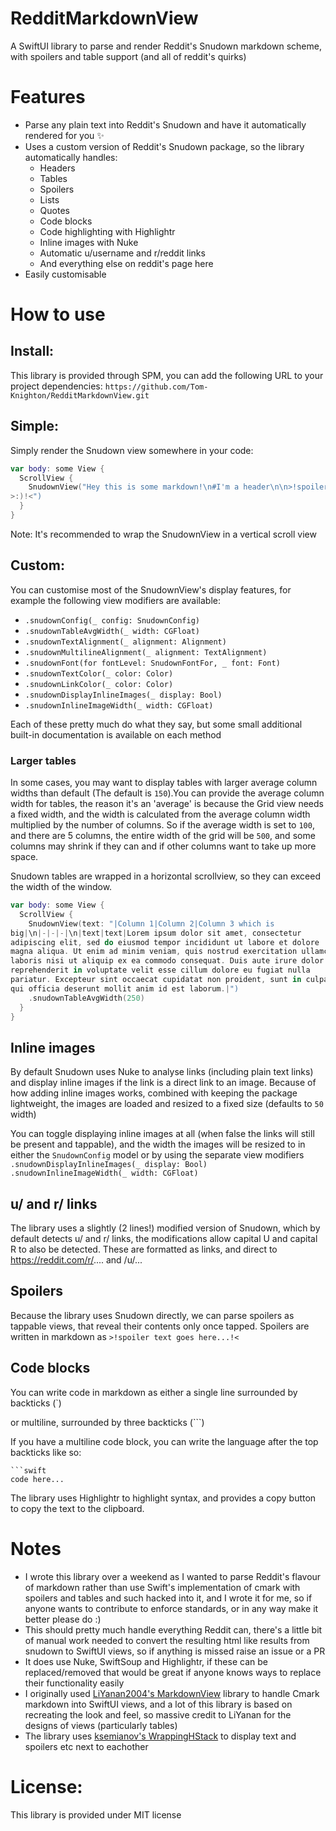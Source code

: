 # RedditMarkdownView
A SwiftUI library to parse and render Reddit's Snudown markdown scheme, 
with spoilers and table support (and all of reddit's quirks)

# Features
- Parse any plain text into Reddit's Snudown and have it automatically 
rendered for you ✨
- Uses a custom version of Reddit's Snudown package, so the library 
automatically handles:
  - Headers
  - Tables
  - Spoilers
  - Lists
  - Quotes
  - Code blocks
  - Code highlighting with Highlightr
  - Inline images with Nuke
  - Automatic u/username and r/reddit links
  - And everything else on reddit's page here
- Easily customisable

# How to use

## Install:
This library is provided through SPM, you can add the following URL to 
your project dependencies:
`https://github.com/Tom-Knighton/RedditMarkdownView.git`

## Simple:
Simply render the Snudown view somewhere in your code:

```swift
var body: some View {
  ScrollView {
    SnudownView("Hey this is some markdown!\n#I'm a header\n\n>!spoiler 
>:)!<")
  }
}
```
Note: It's recommended to wrap the SnudownView in a vertical scroll view

## Custom:
You can customise most of the SnudownView's display features, for example 
the following view modifiers are available:
- `.snudownConfig(_ config: SnudownConfig)`
- `.snudownTableAvgWidth(_ width: CGFloat)`
- `.snudownTextAlignment(_ alignment: Alignment)`
- `.snudownMultilineAlignment(_ alignment: TextAlignment)`
- `.snudownFont(for fontLevel: SnudownFontFor, _ font: Font)`
- `.snudownTextColor(_ color: Color)`
- `.snudownLinkColor(_ color: Color)`
- `.snudownDisplayInlineImages(_ display: Bool)`
- `.snudownInlineImageWidth(_ width: CGFloat)`

Each of these pretty much do what they say, but some small additional 
built-in documentation is available on each method 

### Larger tables
In some cases, you may want to display tables with larger average column 
widths than default (The default is `150`).You can provide the average 
column width for tables, the reason it's an 'average' is because the Grid 
view needs a fixed width, and the width is calculated from the average 
column width multiplied by the number of columns. So if the average width 
is set to `100`, and there are 5 columns, the entire width of the grid 
will be `500`, and some columns may shrink if they can and if other 
columns want to take up more space.

Snudown tables are wrapped in a horizontal scrollview, so they can exceed 
the width of the window.

```swift
var body: some View {
  ScrollView {
    SnudownView(text: "|Column 1|Column 2|Column 3 which is 
big|\n|-|-|-|\n|text|text|Lorem ipsum dolor sit amet, consectetur 
adipiscing elit, sed do eiusmod tempor incididunt ut labore et dolore 
magna aliqua. Ut enim ad minim veniam, quis nostrud exercitation ullamco 
laboris nisi ut aliquip ex ea commodo consequat. Duis aute irure dolor in 
reprehenderit in voluptate velit esse cillum dolore eu fugiat nulla 
pariatur. Excepteur sint occaecat cupidatat non proident, sunt in culpa 
qui officia deserunt mollit anim id est laborum.|")
    .snudownTableAvgWidth(250)
  }
}
```

## Inline images
By default Snudown uses Nuke to analyse links (including plain text links) 
and display inline images if the link is a direct link to an image. 
Because of how adding inline images works, combined with keeping the 
package lightweight, the images are loaded and resized to a fixed size 
(defaults to `50` width)

You can toggle displaying inline images at all (when false the links will 
still be present and tappable), and the width the images will be resized 
to in either the `SnudownConfig` model or by using the separate view 
modifiers
`.snudownDisplayInlineImages(_ display: Bool)` 
`.snudownInlineImageWidth(_ width: CGFloat)`

## u/ and r/ links
The library uses a slightly (2 lines!) modified version of Snudown, which 
by default detects u/ and r/ links, the modifications allow capital U and 
capital R to also be detected. These are formatted as links, and direct to 
https://reddit.com/r/.... and /u/...

## Spoilers
Because the library uses Snudown directly, we can parse spoilers as 
tappable views, that reveal their contents only once tapped. Spoilers are 
written in markdown as 
`>!spoiler text goes here...!<`

## Code blocks
You can write code in markdown as either a single line surrounded by 
backticks (`)

 or multiline, surrounded by three backticks (`\``)

If you have a multiline code block, you can write the language after the 
top backticks like so:
```
```swift 
code here...
````
The library uses Highlightr to highlight syntax, and provides a copy 
button to copy the text to the clipboard.


# Notes
- I wrote this library over a weekend as I wanted to parse Reddit's 
flavour of markdown rather than use Swift's implementation of cmark with 
spoilers and tables and such hacked into it, and I wrote it for me, so if 
anyone wants to contribute to enforce standards, or in any way make it 
better please do :)
- This should pretty much handle everything Reddit can, there's a little 
bit of manual work needed to convert the resulting html like results from 
snudown to SwiftUI views, so if anything is missed raise an issue or a PR
- It does use Nuke, SwiftSoup and Highlightr, if these can be 
replaced/removed that would be great if anyone knows ways to replace their 
functionality easily
- I originally used [LiYanan2004's 
MarkdownView](https://github.com/LiYanan2004/MarkdownView) library to 
handle Cmark markdown into SwiftUI views, and a lot of this library is 
based on recreating the look and feel, so massive credit to LiYanan for 
the designs of views (particularly tables)
- The library uses [ksemianov's 
WrappingHStack](https://github.com/ksemianov/WrappingHStack) to display 
text and spoilers etc next to eachother

# License:
This library is provided under MIT license

